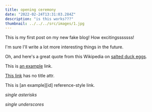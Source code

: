 ```yaml
---
title: opening ceremony  
date: "2022-02-24T13:31:03.284Z"
description: "is this works???"
thumbnail: ../../../src/images/1.jpg
---
```

This is my first post on my new fake blog! How excitingsssssss!

I'm sure I'll write a lot more interesting things in the future.

Oh, and here's a great quote from this Wikipedia on
[salted duck eggs](https://en.wikipedia.org/wiki/Salted_duck_egg).


This is [an example](http://example.com "Example") link.

[This link](http://example.com) has no title attr.

This is [an example][id] reference-style link.

_single asterisks_

_single underscores_

